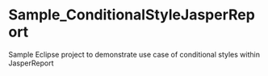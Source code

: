 # Sample_ConditionalStyleJasperReport
Sample Eclipse project to demonstrate use case of conditional styles within JasperReport
